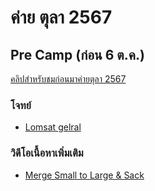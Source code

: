 # ค่าย ตุลา 2567

## Pre Camp (ก่อน 6 ต.ค.)

[คลิปสำหรับชมก่อนมาค่ายตุลา 2567](https://docs.google.com/document/d/1WF5iuhuRvRpn12ITquEOitxlLiuSzp8QztI5mPUkFBk/edit?usp=sharing)

### โจทย์

- [Lomsat gelral](https://codeforces.com/contest/600/problem/E)

### วิดีโอเนื้อหาเพิ่มเติม

- [Merge Small to Large & Sack](https://www.youtube.com/watch?v=Fzr-l6ZpTNE)
